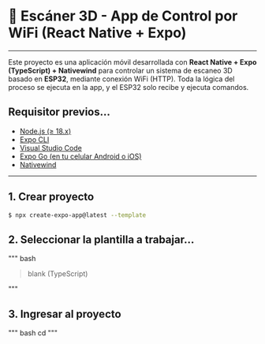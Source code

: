 # 📱 Escáner 3D - App de Control por WiFi (React Native + Expo)

---

Este proyecto es una aplicación móvil desarrollada con **React Native + Expo (TypeScript) + Nativewind** para controlar un sistema de escaneo 3D basado en **ESP32**, mediante conexión WiFi (HTTP). Toda la lógica del proceso se ejecuta en la app, y el ESP32 solo recibe y ejecuta comandos.

## Requisitor previos...

- [Node.js (≥ 18.x)](https://nodejs.org/)
- [Expo CLI](https://docs.expo.dev/get-started/installation/)
- [Visual Studio Code](https://code.visualstudio.com/)
- [Expo Go (en tu celular Android o iOS)](https://expo.dev/client)
- [Nativewind](https://www.nativewind.dev/)

---

## 1. Crear proyecto

```bash
$ npx create-expo-app@latest --template
```

## 2. Seleccionar la plantilla a trabajar...

""" bash

> blank (TypeScript)

"""

## 3. Ingresar al proyecto

""" bash
cd <nombre-proyecto>
"""
